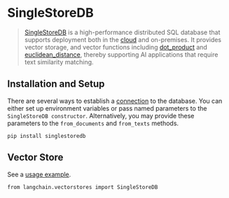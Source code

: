 SingleStoreDB
=============

> [SingleStoreDB](https://singlestore.com/) is a high-performance distributed SQL database that supports deployment both in the [cloud](https://www.singlestore.com/cloud/) and on-premises. It provides vector storage, and vector functions including [dot\_product](https://docs.singlestore.com/managed-service/en/reference/sql-reference/vector-functions/dot_product.html) and [euclidean\_distance](https://docs.singlestore.com/managed-service/en/reference/sql-reference/vector-functions/euclidean_distance.html), thereby supporting AI applications that require text similarity matching.

Installation and Setup[](#installation-and-setup "Direct link to Installation and Setup")
------------------------------------------------------------------------------------------

There are several ways to establish a [connection](https://singlestoredb-python.labs.singlestore.com/generated/singlestoredb.connect.html) to the database. You can either set up environment variables or pass named parameters to the `SingleStoreDB constructor`. Alternatively, you may provide these parameters to the `from_documents` and `from_texts` methods.

    pip install singlestoredb

Vector Store[](#vector-store "Direct link to Vector Store")
------------------------------------------------------------

See a [usage example](/docs/integrations/vectorstores/singlestoredb).

    from langchain.vectorstores import SingleStoreDB